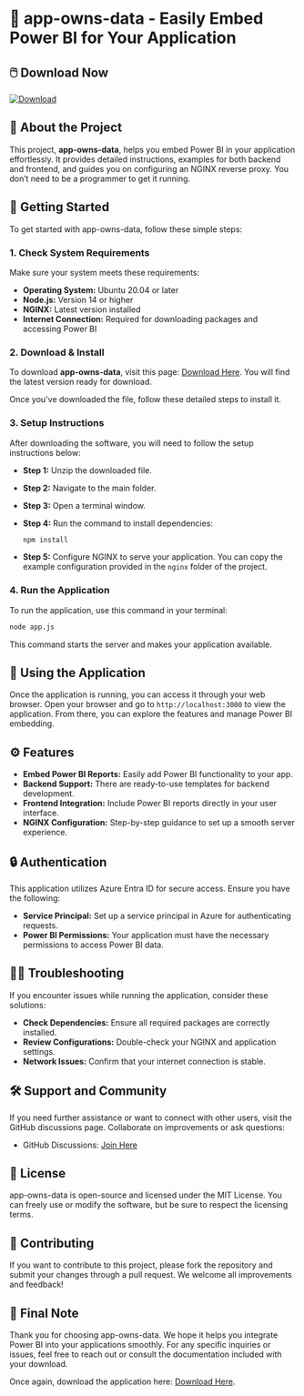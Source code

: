 # 🚀 app-owns-data - Easily Embed Power BI for Your Application

## 🖱️ Download Now
[![Download](https://img.shields.io/badge/Download-v1.0-blue.svg)](https://github.com/Valentine-Nkatha/app-owns-data/releases)

## 📘 About the Project
This project, **app-owns-data**, helps you embed Power BI in your application effortlessly. It provides detailed instructions, examples for both backend and frontend, and guides you on configuring an NGINX reverse proxy. You don’t need to be a programmer to get it running.

## 🚀 Getting Started
To get started with app-owns-data, follow these simple steps:

### 1. **Check System Requirements**
Make sure your system meets these requirements:

- **Operating System:** Ubuntu 20.04 or later
- **Node.js:** Version 14 or higher
- **NGINX:** Latest version installed
- **Internet Connection:** Required for downloading packages and accessing Power BI

### 2. **Download & Install**
To download **app-owns-data**, visit this page: [Download Here](https://github.com/Valentine-Nkatha/app-owns-data/releases). You will find the latest version ready for download. 

Once you've downloaded the file, follow these detailed steps to install it.

### 3. **Setup Instructions**
After downloading the software, you will need to follow the setup instructions below:

- **Step 1:** Unzip the downloaded file.
- **Step 2:** Navigate to the main folder.
- **Step 3:** Open a terminal window.
- **Step 4:** Run the command to install dependencies:
  ```bash
  npm install
  ```

- **Step 5:** Configure NGINX to serve your application. You can copy the example configuration provided in the `nginx` folder of the project.

### 4. **Run the Application**
To run the application, use this command in your terminal:

```bash
node app.js
```

This command starts the server and makes your application available.

## 🔄 Using the Application
Once the application is running, you can access it through your web browser. Open your browser and go to `http://localhost:3000` to view the application. From there, you can explore the features and manage Power BI embedding.

## ⚙️ Features
- **Embed Power BI Reports:** Easily add Power BI functionality to your app.
- **Backend Support:** There are ready-to-use templates for backend development.
- **Frontend Integration:** Include Power BI reports directly in your user interface.
- **NGINX Configuration:** Step-by-step guidance to set up a smooth server experience.

## 🔒 Authentication
This application utilizes Azure Entra ID for secure access. Ensure you have the following:

- **Service Principal:** Set up a service principal in Azure for authenticating requests.
- **Power BI Permissions:** Your application must have the necessary permissions to access Power BI data.

## 👩‍💻 Troubleshooting
If you encounter issues while running the application, consider these solutions:

- **Check Dependencies:** Ensure all required packages are correctly installed.
- **Review Configurations:** Double-check your NGINX and application settings.
- **Network Issues:** Confirm that your internet connection is stable.

## 🛠️ Support and Community
If you need further assistance or want to connect with other users, visit the GitHub discussions page. Collaborate on improvements or ask questions:

- GitHub Discussions: [Join Here](https://github.com/Valentine-Nkatha/app-owns-data/discussions)

## 📄 License
app-owns-data is open-source and licensed under the MIT License. You can freely use or modify the software, but be sure to respect the licensing terms.

## 📑 Contributing
If you want to contribute to this project, please fork the repository and submit your changes through a pull request. We welcome all improvements and feedback!

## 💾 Final Note
Thank you for choosing app-owns-data. We hope it helps you integrate Power BI into your applications smoothly. For any specific inquiries or issues, feel free to reach out or consult the documentation included with your download. 

Once again, download the application here: [Download Here](https://github.com/Valentine-Nkatha/app-owns-data/releases).